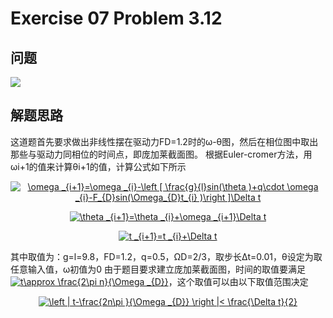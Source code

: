 # Exercise 07 Problem 3.12
## 问题
![](https://github.com/lopo70/Computational_Physics_N2015301020170/blob/master/Exercise%2007/e.png)
## 解题思路
这道题首先要求做出非线性摆在驱动力FD=1.2时的ω-θ图，然后在相位图中取出那些与驱动力同相位的时间点，即庞加莱截面图。
根据Euler-cromer方法，用ωi+1的值来计算θi+1的值，计算公式如下所示
<div align=center><a href="http://www.codecogs.com/eqnedit.php?latex=\omega&space;_{i&plus;1}=\omega&space;_{i}-\left&space;[&space;\frac{g}{l}sin(\theta&space;)&plus;q\cdot&space;\omega&space;_{i}-F_{D}sin(\Omega_{D}t_{i}&space;)\right&space;]\Delta&space;t" target="_blank"><img src="http://latex.codecogs.com/gif.latex?\omega&space;_{i&plus;1}=\omega&space;_{i}-\left&space;[&space;\frac{g}{l}sin(\theta&space;)&plus;q\cdot&space;\omega&space;_{i}-F_{D}sin(\Omega_{D}t_{i}&space;)\right&space;]\Delta&space;t" title="\omega _{i+1}=\omega _{i}-\left [ \frac{g}{l}sin(\theta )+q\cdot \omega _{i}-F_{D}sin(\Omega_{D}t_{i} )\right ]\Delta t" /></a>

<a href="http://www.codecogs.com/eqnedit.php?latex=\theta&space;_{i&plus;1}=\theta&space;_{i}&plus;\omega&space;_{i&plus;1}\Delta&space;t" target="_blank"><img src="http://latex.codecogs.com/gif.latex?\theta&space;_{i&plus;1}=\theta&space;_{i}&plus;\omega&space;_{i&plus;1}\Delta&space;t" title="\theta _{i+1}=\theta _{i}+\omega _{i+1}\Delta t" /></a>

<a href="http://www.codecogs.com/eqnedit.php?latex=t&space;_{i&plus;1}=t&space;_{i}&plus;\Delta&space;t" target="_blank"><img src="http://latex.codecogs.com/gif.latex?t&space;_{i&plus;1}=t&space;_{i}&plus;\Delta&space;t" title="t _{i+1}=t _{i}+\Delta t" /></a>

<div align=left>其中取值为：g=l=9.8，FD=1.2，q=0.5，ΩD=2/3，取步长Δt=0.01，θ设定为取任意输入值，ω初值为0
由于题目要求建立庞加莱截面图，时间的取值要满足<a href="http://www.codecogs.com/eqnedit.php?latex=t\approx&space;\frac{2\pi&space;n}{\Omega&space;_{D}}" target="_blank"><img src="http://latex.codecogs.com/gif.latex?t\approx&space;\frac{2\pi&space;n}{\Omega&space;_{D}}" title="t\approx \frac{2\pi n}{\Omega _{D}}" /></a>，这个取值可以由以下取值范围决定
<div align=center>

<a href="http://www.codecogs.com/eqnedit.php?latex=\left&space;|&space;t-\frac{2n\pi&space;}{\Omega&space;_{D}}&space;\right&space;|<&space;\frac{\Delta&space;t}{2}" target="_blank"><img src="http://latex.codecogs.com/gif.latex?\left&space;|&space;t-\frac{2n\pi&space;}{\Omega&space;_{D}}&space;\right&space;|<&space;\frac{\Delta&space;t}{2}" title="\left | t-\frac{2n\pi }{\Omega _{D}} \right |< \frac{\Delta t}{2}" /></a>
